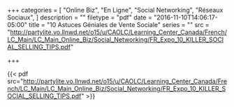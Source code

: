 +++
categories = [
  "Online Biz",
  "En Ligne",
  "Social Networking",
  "Réseaux Sociaux",
]
description = ""
filetype = "pdf"
date = "2016-11-10T14:06:17-05:00"
title = "10 Astuces Géniales de Vente Sociale"
series = ""
src = "http://partylite.vo.llnwd.net/o15/u/CAOLC/Learning_Center_Canada/French/LC_Main/LC_Main_Online_Biz/Social_Networking/FR_Expo_10_KILLER_SOCIAL_SELLING_TIPS.pdf"

+++

{{< pdf src="http://partylite.vo.llnwd.net/o15/u/CAOLC/Learning_Center_Canada/French/LC_Main/LC_Main_Online_Biz/Social_Networking/FR_Expo_10_KILLER_SOCIAL_SELLING_TIPS.pdf" >}}
